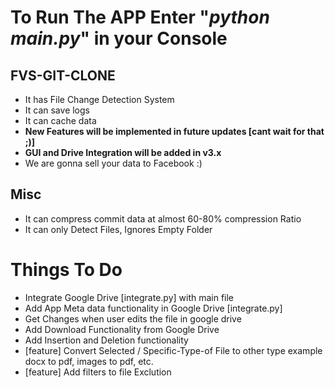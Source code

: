 
# __To Run The APP Enter "<span style="color:blue">__*python main.py*__</span>" in your Console__

## FVS-GIT-CLONE

* It has File Change Detection System
* It can save logs
* It can cache data
* __New Features will be implemented in future updates [cant wait for that ;)]__
* __GUI and Drive Integration will be added in v3.x__
* We are gonna sell your data to Facebook :)


## Misc
* It can compress commit data at almost 60-80% compression Ratio
* It can only Detect Files, Ignores Empty Folder

# Things To Do
- Integrate Google Drive [integrate.py] with main file
- Add App Meta data functionality in Google Drive [integrate.py]
- Get Changes when user edits the file in google drive
- Add Download Functionality from Google Drive
- Add Insertion and Deletion functionality
- [feature] Convert Selected / Specific-Type-of File to other type example docx to pdf, images to pdf, etc.
- [feature] Add filters to file Exclution
